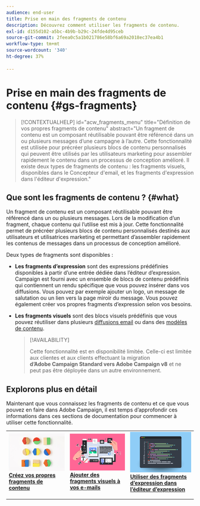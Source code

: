 ```yaml
---
audience: end-user
title: Prise en main des fragments de contenu
description: Découvrez comment utiliser les fragments de contenu.
exl-id: d155d102-a5bc-4b9b-b29c-24fde4d95ceb
source-git-commit: 2feea0c5a1b021786e58bf6a69a2018ec37ea4b1
workflow-type: tm+mt
source-wordcount: '340'
ht-degree: 37%

---
```


# Prise en main des fragments de contenu {#gs-fragments}

>[!CONTEXTUALHELP]
>id="acw_fragments_menu"
>title="Définition de vos propres fragments de contenu"
>abstract="Un fragment de contenu est un composant réutilisable pouvant être référencé dans un ou plusieurs messages d’une campagne à l’autre. Cette fonctionnalité est utilisée pour précréer plusieurs blocs de contenu personnalisés qui peuvent être utilisés par les utilisateurs marketing pour assembler rapidement le contenu dans un processus de conception amélioré. Il existe deux types de fragments de contenu : les fragments visuels, disponibles dans le Concepteur d&#39;email, et les fragments d&#39;expression dans l&#39;éditeur d&#39;expression."

## Que sont les fragments de contenu ? {#what}

Un fragment de contenu est un composant réutilisable pouvant être référencé dans un ou plusieurs messages. Lors de la modification d’un fragment, chaque contenu qui l’utilise est mis à jour. Cette fonctionnalité permet de précréer plusieurs blocs de contenu personnalisés destinés aux utilisateurs et utilisatrices marketing et permettant d’assembler rapidement les contenus de messages dans un processus de conception amélioré.

Deux types de fragments sont disponibles :

* **Les fragments d’expression** sont des expressions prédéfinies disponibles à partir d’une entrée dédiée dans l’éditeur d’expression. Campaign est fourni avec un ensemble de blocs de contenu prédéfinis qui contiennent un rendu spécifique que vous pouvez insérer dans vos diffusions. Vous pouvez par exemple ajouter un logo, un message de salutation ou un lien vers la page miroir du message. Vous pouvez également créer vos propres fragments d’expression selon vos besoins.

* **Les fragments visuels** sont des blocs visuels prédéfinis que vous pouvez réutiliser dans plusieurs [diffusions email](../email/get-started-email-designer.md) ou dans des [modèles de contenu](../email/use-email-templates.md).

  >[!AVAILABILITY]
  >
  >Cette fonctionnalité est en disponibilité limitée. Celle-ci est limitée aux clientes et aux clients effectuant la migration **d’Adobe Campaign Standard vers Adobe Campaign v8** et ne peut pas être déployée dans un autre environnement.

## Explorons plus en détail

Maintenant que vous connaissez les fragments de contenu et ce que vous pouvez en faire dans Adobe Campaign, il est temps d’approfondir ces informations dans ces sections de documentation pour commencer à utiliser cette fonctionnalité.

<table style="table-layout:fixed"><tr style="border: 0;">
<td>
<a href="create-fragment.md">
<img alt="Créer vos propres fragments d’expression" src="assets/do-not-localize/create-fragment.png">
</a>
<div>
<a href="create-fragment.md"><strong> Créez vos propres fragments de contenu </strong></a>
</div>
<p>
</td>
<td>
<a href="use-visual-fragments.md">
<img alt="Ajouter des fragments visuels à vos e-mails" src="assets/do-not-localize/visual.png">
</a>
<div><a href="use-visual-fragments.md"><strong>Ajouter des fragments visuels à vos e-mails</strong>
</div>
<p>
</td>
<td>
<a href="use-expression-fragments.md">
<img alt="Ajouter des fragments d’expression à l’éditeur d’expression" src="assets/do-not-localize/expression.png">
</a>
<div>
<a href="use-expression-fragments.md"><strong>Utiliser des fragments d’expression dans l’éditeur d’expression</strong></a>
</div>
<p></td>
</tr></table>
